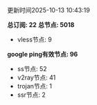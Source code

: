 更新时间2025-10-13 10:43:19

**总订阅: 22**
**总节点: 5018**
- vless节点: 9

**google ping有效节点: 96**
- ss节点: 52
- v2ray节点: 41
- trojan节点: 1
- ssr节点: 2
